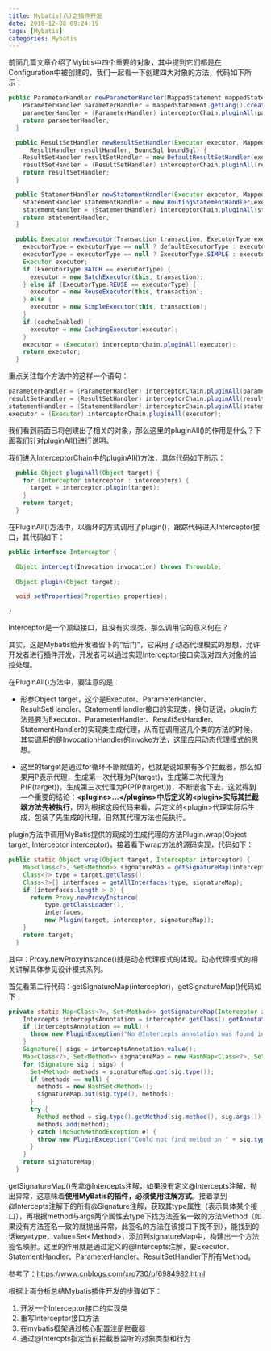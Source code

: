 ```yaml
---
title: Mybatis(八)之插件开发
date: 2018-12-08 09:24:19
tags: [Mybatis]
categories: Mybatis
---
```

前面几篇文章介绍了Mybtis中四个重要的对象，其中提到它们都是在Configuration中被创建的，我们一起看一下创建四大对象的方法，代码如下所示：

```java
public ParameterHandler newParameterHandler(MappedStatement mappedStatement, Object parameterObject, BoundSql boundSql) {
    ParameterHandler parameterHandler = mappedStatement.getLang().createParameterHandler(mappedStatement, parameterObject, boundSql);
    parameterHandler = (ParameterHandler) interceptorChain.pluginAll(parameterHandler);
    return parameterHandler;
  }

  public ResultSetHandler newResultSetHandler(Executor executor, MappedStatement mappedStatement, RowBounds rowBounds, ParameterHandler parameterHandler,
      ResultHandler resultHandler, BoundSql boundSql) {
    ResultSetHandler resultSetHandler = new DefaultResultSetHandler(executor, mappedStatement, parameterHandler, resultHandler, boundSql, rowBounds);
    resultSetHandler = (ResultSetHandler) interceptorChain.pluginAll(resultSetHandler);
    return resultSetHandler;
  }

  public StatementHandler newStatementHandler(Executor executor, MappedStatement mappedStatement, Object parameterObject, RowBounds rowBounds, ResultHandler resultHandler, BoundSql boundSql) {
    StatementHandler statementHandler = new RoutingStatementHandler(executor, mappedStatement, parameterObject, rowBounds, resultHandler, boundSql);
    statementHandler = (StatementHandler) interceptorChain.pluginAll(statementHandler);
    return statementHandler;
  }

  public Executor newExecutor(Transaction transaction, ExecutorType executorType) {
    executorType = executorType == null ? defaultExecutorType : executorType;
    executorType = executorType == null ? ExecutorType.SIMPLE : executorType;
    Executor executor;
    if (ExecutorType.BATCH == executorType) {
      executor = new BatchExecutor(this, transaction);
    } else if (ExecutorType.REUSE == executorType) {
      executor = new ReuseExecutor(this, transaction);
    } else {
      executor = new SimpleExecutor(this, transaction);
    }
    if (cacheEnabled) {
      executor = new CachingExecutor(executor);
    }
    executor = (Executor) interceptorChain.pluginAll(executor);
    return executor;
  }
```

重点关注每个方法中的这样一个语句：

```java
parameterHandler = (ParameterHandler) interceptorChain.pluginAll(parameterHandler);
resultSetHandler = (ResultSetHandler) interceptorChain.pluginAll(resultSetHandler);
statementHandler = (StatementHandler) interceptorChain.pluginAll(statementHandler);
executor = (Executor) interceptorChain.pluginAll(executor);
```

我们看到前面已将创建出了相关的对象，那么这里的pluginAll()的作用是什么？下面我们针对pluginAll()进行说明。

我们进入InterceptorChain中的pluginAll()方法，具体代码如下所示：

```java
  public Object pluginAll(Object target) {
    for (Interceptor interceptor : interceptors) {
      target = interceptor.plugin(target);
    }
    return target;
  }
```

在PluginAll()方法中，以循环的方式调用了plugin()，跟踪代码进入Interceptor接口，其代码如下：

```java
public interface Interceptor {

  Object intercept(Invocation invocation) throws Throwable;
    
  Object plugin(Object target);

  void setProperties(Properties properties);

}
```

Interceptor是一个顶级接口，且没有实现类，那么调用它的意义何在？

其实，这是Mybatis给开发者留下的“后门”，它采用了动态代理模式的思想，允许开发者进行插件开发，开发者可以通过实现Interceptor接口实现对四大对象的监控处理。

在PluginAll()方法中，要注意的是：

* 形参Object  target，这个是Executor、ParameterHandler、ResultSetHandler、StatementHandler接口的实现类，换句话说，plugin方法是要为Executor、ParameterHandler、ResultSetHandler、StatementHandler的实现类生成代理，从而在调用这几个类的方法的时候，其实调用的是InvocationHandler的invoke方法，这里应用动态代理模式的思想。

* 这里的target是通过for循环不断赋值的，也就是说如果有多个拦截器，那么如果用P表示代理，生成第一次代理为P(target)，生成第二次代理为P(P(target))，生成第三次代理为P(P(P(target)))，不断嵌套下去，这就得到一个重要的结论：**<plugins\>...</plugins\>中后定义的<plugin\>实际其拦截器方法先被执行**，因为根据这段代码来看，后定义的<plugin\>代理实际后生成，包装了先生成的代理，自然其代理方法也先执行。

plugin方法中调用MyBatis提供的现成的生成代理的方法Plugin.wrap(Object target, Interceptor interceptor)，接着看下wrap方法的源码实现，代码如下：

```java
public static Object wrap(Object target, Interceptor interceptor) {
    Map<Class<?>, Set<Method>> signatureMap = getSignatureMap(interceptor);
    Class<?> type = target.getClass();
    Class<?>[] interfaces = getAllInterfaces(type, signatureMap);
    if (interfaces.length > 0) {
      return Proxy.newProxyInstance(
          type.getClassLoader(),
          interfaces,
          new Plugin(target, interceptor, signatureMap));
    }
    return target;
  }
```

其中：Proxy.newProxyInstance()就是动态代理模式的体现。动态代理模式的相关讲解具体参见设计模式系列。

首先看第二行代码：getSignatureMap(interceptor)，getSignatureMap()代码如下：

```java
private static Map<Class<?>, Set<Method>> getSignatureMap(Interceptor interceptor) {
    Intercepts interceptsAnnotation = interceptor.getClass().getAnnotation(Intercepts.class);
    if (interceptsAnnotation == null) {
      throw new PluginException("No @Intercepts annotation was found in interceptor " + interceptor.getClass().getName());      
    }
    Signature[] sigs = interceptsAnnotation.value();
    Map<Class<?>, Set<Method>> signatureMap = new HashMap<Class<?>, Set<Method>>();
    for (Signature sig : sigs) {
      Set<Method> methods = signatureMap.get(sig.type());
      if (methods == null) {
        methods = new HashSet<Method>();
        signatureMap.put(sig.type(), methods);
      }
      try {
        Method method = sig.type().getMethod(sig.method(), sig.args());
        methods.add(method);
      } catch (NoSuchMethodException e) {
        throw new PluginException("Could not find method on " + sig.type() + " named " + sig.method() + ". Cause: " + e, e);
      }
    }
    return signatureMap;
  }
```

getSignatureMap()先拿@Intercepts注解，如果没有定义@Intercepts注解，抛出异常，这意味着**使用MyBatis的插件，必须使用注解方式**。接着拿到@Intercepts注解下的所有@Signature注解，获取其type属性（表示具体某个接口），再根据method与args两个属性去type下找方法签名一致的方法Method（如果没有方法签名一致的就抛出异常，此签名的方法在该接口下找不到），能找到的话key=type，value=Set<Method\>，添加到signatureMap中，构建出一个方法签名映射。这里的作用就是通过定义的@Intercepts注解，要Executor、StatementHandler、ParameterHandler、ResultSetHandler下所有Method。

参考了：https://www.cnblogs.com/xrq730/p/6984982.html

根据上面分析总结Mybatis插件开发的步骤如下：

1. 开发一个Interceptor接口的实现类
2. 重写Interceptor接口方法
3. 在mybatis框架通过核心配置注册拦截器
4. 通过@Intercpts指定当前拦截器监听的对象类型和行为
